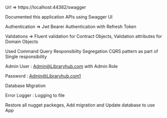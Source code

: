 
Url => https://localhost:44382/swagger

Documented this application APIs using Swagger UI

Authentication => Jwt Bearer Authentication with Refresh Token

Validations => Fluent validation for Contract Objects, Validation attributes for Domain Objects

Used Command Query Responsibilty Segregation  CQRS pattern as part of Single responsibility

Admin User : Admin@Libraryhub.com with Admin Role

Password : Admin@Libraryhub.com1

Database Migration

Error Logger : Logging to file

Restore all nugget packeges, Add migration and Update database to use App
